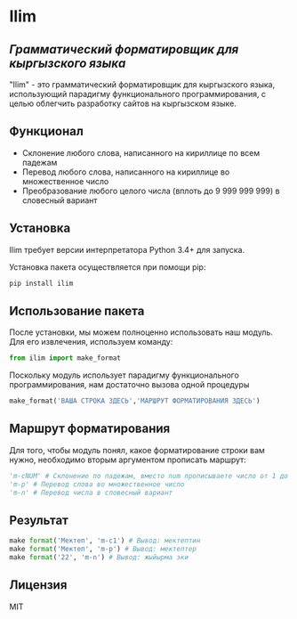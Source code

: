 # Ilim
## _Грамматический форматировщик для кыргызского языка_

"Ilim" - это грамматический форматировщик для кыргызского языка, использующий парадигму функционального
программирования, с целью облегчить разработку сайтов на кыргызском языке.

## Функционал

- Склонение любого слова, написанного на кириллице по всем падежам
- Перевод любого слова, написанного на кириллице во множественное число
- Преобразование любого целого числа (вплоть до 9 999 999 999) в словесный вариант

## Установка

Ilim требует версии интерпретатора Python 3.4+ для запуска.

Установка пакета осуществляется при помощи pip:

```sh
pip install ilim
```

## Использование пакета

После установки, мы можем полноценно использовать наш модуль. Для его извлечения, используем команду:
```python
from ilim import make_format
```
Поскольку модуль использует парадигму функционального программирования, нам достаточно вызова одной процедуры
```python
make_format('ВАША СТРОКА ЗДЕСЬ','МАРШРУТ ФОРМАТИРОВАНИЯ ЗДЕСЬ')
```
## Маршрут форматирования
Для того, чтобы модуль понял, какое форматирование строки вам нужно, необходимо вторым аргументом прописать маршрут:
```python
'm-cNUM' # Склонение по падежам, вместо num прописываете число от 1 до 5 (От 2го до 6го падежа)
'm-p' # Перевод слова во множественное число
'm-n' # Перевод числа в словесный вариант
```
## Результат
```python
make format('Мектеп', 'm-c1') # Вывод: мектептин 
make format('Мектеп', 'm-p') # Вывод: мектептер 
make format('22', 'm-n') # Вывод: жыйырма эки  
```
## Лицензия
MIT